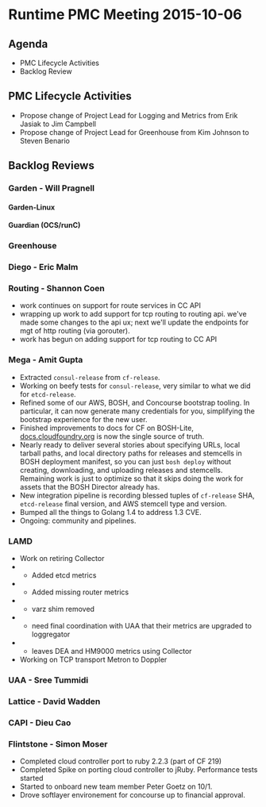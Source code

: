 # Runtime PMC Meeting 2015-10-06

## Agenda
* PMC Lifecycle Activities
* Backlog Review

## PMC Lifecycle Activities
* Propose change of Project Lead for Logging and Metrics from Erik Jasiak to Jim Campbell
* Propose change of Project Lead for Greenhouse from Kim Johnson to Steven Benario

## Backlog Reviews

### Garden - Will Pragnell

#### Garden-Linux

#### Guardian (OCS/runC)

### Greenhouse 

### Diego - Eric Malm

### Routing - Shannon Coen

- work continues on support for route services in CC API
- wrapping up work to add support for tcp routing to routing api. we've made some changes to the api ux; next we'll update the endpoints for mgt of http routing (via gorouter).
- work has begun on adding support for tcp routing to CC API

### Mega - Amit Gupta
* Extracted `consul-release` from `cf-release`.
* Working on beefy tests for `consul-release`, very similar to what we did for `etcd-release`.
* Refined some of our AWS, BOSH, and Concourse bootstrap tooling.  In particular, it can now generate many credentials for you, simplifying the bootstrap experience for the new user.
* Finished improvements to docs for CF on BOSH-Lite, [docs.cloudfoundry.org](https://docs.cloudfoundry.org) is now the single source of truth.
* Nearly ready to deliver several stories about specifying URLs, local tarball paths, and local directory paths for releases and stemcells in BOSH deployment manifest, so you can just `bosh deploy` without creating, downloading, and uploading releases and stemcells.  Remaining work is just to optimize so that it skips doing the work for assets that the BOSH Director already has.
* New integration pipeline is recording blessed tuples of `cf-release` SHA, `etcd-release` final version, and AWS stemcell type and version.
* Bumped all the things to Golang 1.4 to address 1.3 CVE.
* Ongoing: community and pipelines.

### LAMD 
* Work on retiring Collector
* - Added etcd metrics
* - Added missing router metrics
* - varz shim removed
* - need final coordination with UAA that their metrics are upgraded to loggregator
* - leaves DEA and HM9000 metrics using Collector
* Working on TCP transport Metron to Doppler

### UAA - Sree Tummidi

### Lattice - David Wadden

### CAPI - Dieu Cao

### Flintstone - Simon Moser 

* Completed cloud controller port to ruby 2.2.3 (part of CF 219) 
* Completed Spike on porting cloud controller to jRuby. Performance tests started
* Started to onboard new team member Peter Goetz on 10/1. 
* Drove softlayer environement for concourse up to financial approval.


